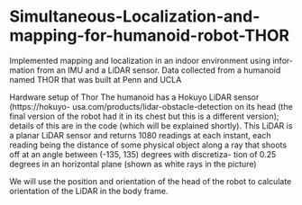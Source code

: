 # Simultaneous-Localization-and-mapping-for-humanoid-robot-THOR


Implemented mapping and localization in an indoor environment using infor-
mation from an IMU and a LiDAR sensor. Data collected
from a humanoid named THOR that was built at Penn and UCLA


Hardware setup of Thor The humanoid has a Hokuyo LiDAR sensor (https://hokuyo-
usa.com/products/lidar-obstacle-detection on its head (the final version of the robot
had it in its chest but this is a different version); details of this are in the code (which
will be explained shortly). This LiDAR is a planar LiDAR sensor and returns 1080
readings at each instant, each reading being the distance of some physical object
along a ray that shoots off at an angle between (-135, 135) degrees with discretiza-
tion of 0.25 degrees in an horizontal plane (shown as white rays in the picture)

We will use the position and orientation of the head of the robot to calculate 
orientation of the LiDAR in the body frame.
